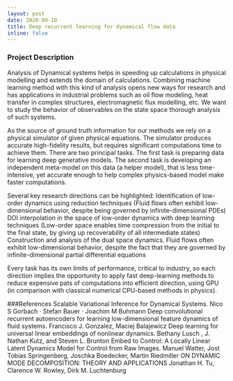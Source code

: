 ```yaml
---
layout: post
date: 2020-09-10
title: Deep recurrent learning for dynamical flow data
inline: false
---
```


### Project Description
Analysis of Dynamical systems helps in speeding up calculations in physical modelling and extends the domain of calculations. Combining machine learning method with this kind of analysis opens new ways for research and has applications in industrial problems such as oil flow modeling, heat transfer in complex structures, electromagnetic flux modelling, etc. We want to study the behavior of observables on the state space thorough analysis of such systems.

As the source of ground truth information for our methods we rely on a physical simulator of given physical equations. The simulator produces accurate high-fidelity results, but requires significant computations time to achieve them. There are two principal tasks. The first task is preparing data for learning deep generative models. The second task is developing an independent meta-model on this data (a helper model), that is less time-intensive, yet accurate enough to help complex physics-based model make faster computations.

Several key research directions can be highlighted: 
Identification of low-order dynamics using reduction techniques (Fluid flows often exhibit low-dimensional behavior, despite being governed by infinite-dimensional PDEs)
DOI interpolation in the space of low-order dynamics with deep learning techniques (Low-order space enables time compression from the initial to the final state, by giving up recoverability of all intermediate states)
Construction and analysis of the dual space dynamics. Fluid flows often exhibit low-dimensional behavior, despite the fact that they are governed by infinite-dimensional partial differential equations

Every task has its own limits of performance, critical to industry, so each direction implies the opportunity to apply fast deep-learning methods to reduce expensive pats of computations into efficient direction, using GPU (in comparison with classical numerical CPU-based methods in physics). 

###References
Scalable Variational Inference for Dynamical Systems. Nico S Gorbach · Stefan Bauer · Joachim M Buhmann
Deep convolutional recurrent autoencoders for learning low-dimensional feature dynamics of fluid systems. Francisco J. Gonzalez, Maciej Balajewicz
Deep learning for universal linear embeddings of nonlinear dynamics. Bethany Lusch , J. Nathan Kutz, and Steven L. Brunton
Embed to Control: A Locally Linear Latent Dynamics Model for Control from Raw Images. Manuel Watter, Jost Tobias Springenberg, Joschka Boedecker, Martin Riedmiller
ON DYNAMIC MODE DECOMPOSITION: THEORY AND APPLICATIONS Jonathan H. Tu, Clarence W. Rowley, Dirk M. Luchtenburg